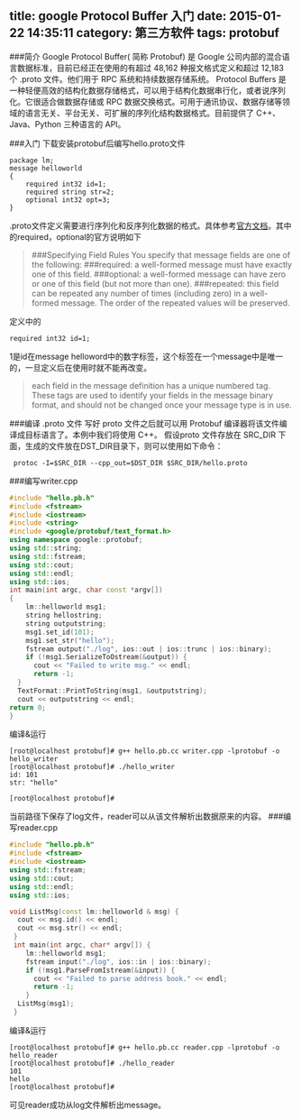 title: google Protocol Buffer 入门 
date: 2015-01-22 14:35:11
category: 第三方软件
tags: protobuf
---

###简介
Google Protocol Buffer( 简称 Protobuf) 是 Google 公司内部的混合语言数据标准，目前已经正在使用的有超过 48,162 种报文格式定义和超过 12,183 个 .proto 文件。他们用于 RPC 系统和持续数据存储系统。
Protocol Buffers 是一种轻便高效的结构化数据存储格式，可以用于结构化数据串行化，或者说序列化。它很适合做数据存储或 RPC 数据交换格式。可用于通讯协议、数据存储等领域的语言无关、平台无关、可扩展的序列化结构数据格式。目前提供了 C++、Java、Python 三种语言的 API。

<!-- more -->

###入门
下载安装protobuf后编写hello.proto文件
```
package lm;
message helloworld
{
	required int32 id=1;
	required string str=2;
	optional int32 opt=3;
}
```
.proto文件定义需要进行序列化和反序列化数据的格式。具体参考[官方文档](https://developers.google.com/protocol-buffers/docs/proto)。其中的required，optional的官方说明如下

> ###Specifying Field Rules
You specify that message fields are one of the following:
>###required: 
a well-formed message must have exactly one of this field.
>###optional:
a well-formed message can have zero or one of this field (but not more than one).
>###repeated: 
this field can be repeated any number of times (including zero) in a well-formed message. The order of the repeated values will be preserved.

定义中的
```
required int32 id=1;
```
1是id在message helloword中的数字标签，这个标签在一个message中是唯一的，一旦定义后在使用时就不能再改变。
>each field in the message definition has a unique numbered tag. These tags are used to identify your fields in the message binary format, and should not be changed once your message type is in use.

###编译 .proto 文件
写好 proto 文件之后就可以用 Protobuf 编译器将该文件编译成目标语言了。本例中我们将使用 C++。
假设proto 文件存放在 SRC_DIR 下面，生成的文件放在DST_DIR目录下，则可以使用如下命令：
```
 protoc -I=$SRC_DIR --cpp_out=$DST_DIR $SRC_DIR/hello.proto
```

###编写writer.cpp
```cpp
#include "hello.pb.h"
#include <fstream>
#include <iostream>
#include <string>
#include <google/protobuf/text_format.h>
using namespace google::protobuf;
using std::string;
using std::fstream;
using std::cout;
using std::endl;
using std::ios;
int main(int argc, char const *argv[])
{
	lm::helloworld msg1;
	string hellostring;
	string outputstring;
	msg1.set_id(101);
	msg1.set_str("hello");
	fstream output("./log", ios::out | ios::trunc | ios::binary); 
	if (!msg1.SerializeToOstream(&output)) { 
      cout << "Failed to write msg." << endl; 
      return -1; 
  }       
  TextFormat::PrintToString(msg1, &outputstring);
  cout << outputstring << endl;
return 0;
}
```
编译&运行
```shell
[root@localhost protobuf]# g++ hello.pb.cc writer.cpp -lprotobuf -o hello_writer
[root@localhost protobuf]# ./hello_writer 
id: 101
str: "hello"

[root@localhost protobuf]# 
```
当前路径下保存了log文件，reader可以从该文件解析出数据原来的内容。
###编写reader.cpp
```cpp
#include "hello.pb.h"
#include <fstream>
#include <iostream>
using std::fstream;
using std::cout;
using std::endl;
using std::ios;

void ListMsg(const lm::helloworld & msg) { 
  cout << msg.id() << endl; 
  cout << msg.str() << endl; 
 } 
 int main(int argc, char* argv[]) { 
    lm::helloworld msg1; 
    fstream input("./log", ios::in | ios::binary); 
    if (!msg1.ParseFromIstream(&input)) { 
      cout << "Failed to parse address book." << endl; 
      return -1; 
    } 
  ListMsg(msg1); 
 }
```
编译&运行
```shell
[root@localhost protobuf]# g++ hello.pb.cc reader.cpp -lprotobuf -o hello_reader
[root@localhost protobuf]# ./hello_reader 
101
hello
[root@localhost protobuf]# 
```
可见reader成功从log文件解析出message。